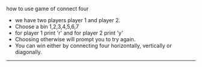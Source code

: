 how to use game of connect four
- we have two players player 1 and player 2.
- Choose a bin 1,2,3,4,5,6,7 
- for player 1 print 'r' and for player 2 print 'y'
- Choosing otherwise will prompt you to try again.
- You can win either by connecting four horizontally, vertically or diagonally.
-------------------------------------------------------------------------------
